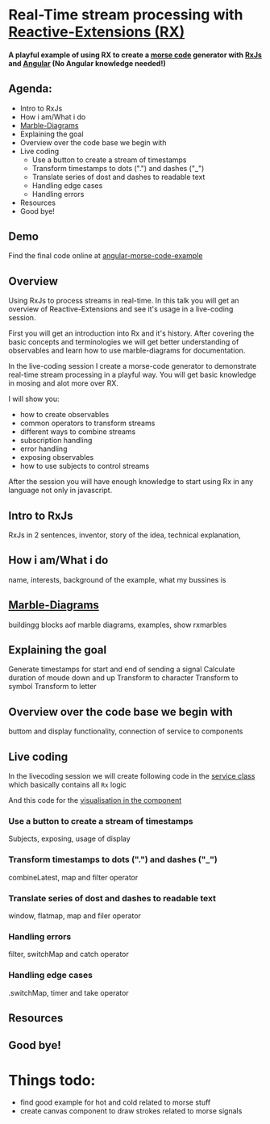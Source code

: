 # Real-Time stream processing with [Reactive-Extensions (RX)](http://reactivex.io/)
#### A playful example of using RX to create a [morse code](https://en.wikipedia.org/wiki/Morse_code) generator with [RxJs](https://github.com/ReactiveX/rxjs) and [Angular](https://angular.io) (No Angular knowledge needed!)
 
## Agenda:
- Intro to RxJs
- How i am/What i do
- [Marble-Diagrams](http://rxmarbles.com/#combineLatest)
- Explaining the goal
- Overview over the code base we begin with
- Live coding
  - Use a button to create a stream of timestamps
  - Transform timestamps to dots (".") and dashes ("_")
  - Translate series of dost and dashes to readable text
  - Handling edge cases
  - Handling errors
- Resources
- Good bye!

## Demo
Find the final code online at [angular-morse-code-example](https://biophoton.github.io/angular-morse-code-example/)

## Overview
Using RxJs to process streams in real-time. 
In this talk you will get an overview of Reactive-Extensions and see it's usage in a live-coding session.

First you will get an introduction into Rx and it's history. 
After covering the basic concepts and terminologies 
we will get better understanding of observables and learn how to use marble-diagrams for documentation.

In the live-coding session I create a morse-code generator to demonstrate real-time stream processing in a playful way.
You will get basic knowledge in mosing and alot more over RX.

I will show you:
- how to create observables
- common operators to transform streams
- different ways to combine streams
- subscription handling
- error handling
- exposing observables
- how to use subjects to control streams

After the session you will have enough knowledge to start using Rx in any language not only in javascript.

## Intro to RxJs
RxJs in 2 sentences, inventor, story of the idea, technical explanation,  
## How i am/What i do
name, interests, background of the example, what my bussines is
## [Marble-Diagrams](http://rxmarbles.com/#combineLatest)
buildingg blocks aof marble diagrams, examples, show rxmarbles
## Explaining the goal
Generate timestamps for start and end of sending a signal
Calculate duration of moude down and up
Transform to character
Transform to symbol
Transform to letter
## Overview over the code base we begin with
buttom and display functionality, connection of service to components
## Live coding
In the livecoding session we will create following code in the [service class](https://github.com/BioPhoton/angular-morse-code-example/blob/cdec0d398a82c231150de6654936ecd1d0d0db3e/src/app/core/service/morse-code.service.ts#L15-L103) which basically contains all `Rx` logic

And this code for the [visualisation in the component](https://github.com/BioPhoton/angular-morse-code-example/blob/cdec0d398a82c231150de6654936ecd1d0d0db3e/src/app/pages/morse-code-encoding/morse-code-encoding.component.ts#L14-L37)
  ### Use a button to create a stream of timestamps
  Subjects, exposing, usage of display
  ### Transform timestamps to dots (".") and dashes ("_")
  combineLatest, map and filter operator
  ### Translate series of dost and dashes to readable text
  window, flatmap, map and filer operator
  ### Handling errors
  filter, switchMap and catch operator
  ### Handling edge cases
  .switchMap, timer and take operator
## Resources

## Good bye!


# Things todo:
- find good example for hot and cold related to morse stuff
- create canvas component to draw strokes related to morse signals
